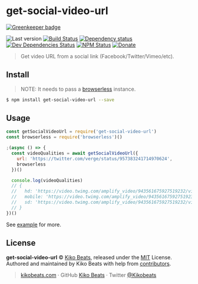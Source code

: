 # get-social-video-url

[![Greenkeeper badge](https://badges.greenkeeper.io/Kikobeats/get-social-video-url.svg)](https://greenkeeper.io/)

![Last version](https://img.shields.io/github/tag/Kikobeats/get-social-video-url.svg?style=flat-square)
[![Build Status](https://img.shields.io/travis/Kikobeats/get-social-video-url/master.svg?style=flat-square)](https://travis-ci.org/Kikobeats/get-social-video-url)
[![Dependency status](https://img.shields.io/david/Kikobeats/get-social-video-url.svg?style=flat-square)](https://david-dm.org/Kikobeats/get-social-video-url)
[![Dev Dependencies Status](https://img.shields.io/david/dev/Kikobeats/get-social-video-url.svg?style=flat-square)](https://david-dm.org/Kikobeats/get-social-video-url#info=devDependencies)
[![NPM Status](https://img.shields.io/npm/dm/get-social-video-url.svg?style=flat-square)](https://www.npmjs.org/package/get-social-video-url)
[![Donate](https://img.shields.io/badge/donate-paypal-blue.svg?style=flat-square)](https://paypal.me/Kikobeats)

> Get video URL from a social link (Facebook/Twitter/Vimeo/etc).

## Install

> NOTE: It needs to pass a [browserless](https://browserless.js.org) instance.

```bash
$ npm install get-social-video-url --save
```

## Usage

```js
const getSocialVideoUrl = require('get-social-video-url')
const browserless = require('browserless')()

;(async () => {
  const videoQualities = await getSocialVideoUrl({
    url: 'https://twitter.com/verge/status/957383241714970624',
    browserless
  })()

  console.log(videoQualities)
  // {
  //   hd: 'https://video.twimg.com/amplify_video/943561675927519232/vid/720x720/h1uN7biCI-Fbzm9D.mp4',
  //   mobile: 'https://video.twimg.com/amplify_video/943561675927519232/vid/240x240/mijiQdCq-p9FaO8H.mp4',
  //   sd: 'https://video.twimg.com/amplify_video/943561675927519232/vid/480x480/qURzB_XtWBE-dvRa.mp4',
  // }
})()
```

See [example](/example.js) for more.

## License

**get-social-video-url** © [Kiko Beats](https://kikobeats.com), released under the [MIT](https://github.com/Kikobeats/get-social-video-url/blob/master/LICENSE.md) License.<br>
Authored and maintained by Kiko Beats with help from [contributors](https://github.com/Kikobeats/get-social-video-url/contributors).

> [kikobeats.com](https://kikobeats.com) · GitHub [Kiko Beats](https://github.com/Kikobeats) · Twitter [@Kikobeats](https://twitter.com/Kikobeats)

